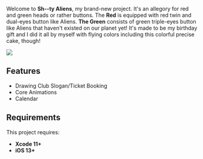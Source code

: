 
Welcome to **Sh--ty Aliens**, my brand-new project. It's an allegory for red and green heads or rather buttons. The **Red** is equipped with red twin and dual-eyes button like Aliens. **The Green** consists of green triple-eyes button like Aliens that haven't existed on our planet yet! It's made to be my birthday gift and I did it all by myself with flying colors including this colorful precise cake, though!

![](https://i.imgur.com/8XQ7f20.gif)

## Features

- Drawing Club Slogan/Ticket Booking
- Core Animations
- Calendar
 
## Requirements

This project requires: 
* **Xcode 11+** 
* **iOS 13+**
